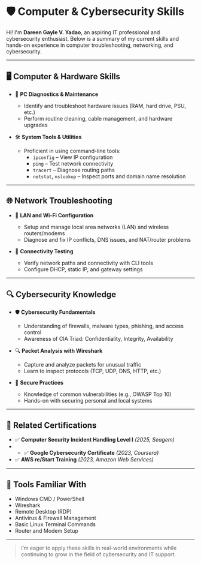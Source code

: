 # 🛡️ Computer & Cybersecurity Skills

Hi! I'm **Dareen Gayle V. Yadao**, an aspiring IT professional and cybersecurity enthusiast. Below is a summary of my current skills and hands-on experience in computer troubleshooting, networking, and cybersecurity.

---

## 🖥️ Computer & Hardware Skills

- 🔧 **PC Diagnostics & Maintenance**
  - Identify and troubleshoot hardware issues (RAM, hard drive, PSU, etc.)
  - Perform routine cleaning, cable management, and hardware upgrades

- 🛠️ **System Tools & Utilities**
  - Proficient in using command-line tools:
    - `ipconfig` – View IP configuration
    - `ping` – Test network connectivity
    - `tracert` – Diagnose routing paths
    - `netstat`, `nslookup` – Inspect ports and domain name resolution

---

## 🌐 Network Troubleshooting

- 📡 **LAN and Wi-Fi Configuration**
  - Setup and manage local area networks (LAN) and wireless routers/modems
  - Diagnose and fix IP conflicts, DNS issues, and NAT/router problems

- 🔌 **Connectivity Testing**
  - Verify network paths and connectivity with CLI tools
  - Configure DHCP, static IP, and gateway settings

---

## 🔍 Cybersecurity Knowledge

- 🛡️ **Cybersecurity Fundamentals**
  - Understanding of firewalls, malware types, phishing, and access control
  - Awareness of CIA Triad: Confidentiality, Integrity, Availability

- 🔍 **Packet Analysis with Wireshark**
  - Capture and analyze packets for unusual traffic
  - Learn to inspect protocols (TCP, UDP, DNS, HTTP, etc.)

- 🔐 **Secure Practices**
  - Knowledge of common vulnerabilities (e.g., OWASP Top 10)
  - Hands-on with securing personal and local systems

---

## 📜 Related Certifications

- ✅ **Computer Security Incident Handling Level I** *(2025, Seagem)*
- - ✅ **Google Cybersecurity Certificate** *(2023, Coursera)*
- ✅ **AWS re/Start Training** *(2023, Amazon Web Services)*

---

## 🧩 Tools Familiar With

- Windows CMD / PowerShell  
- Wireshark  
- Remote Desktop (RDP)  
- Antivirus & Firewall Management  
- Basic Linux Terminal Commands  
- Router and Modem Setup

---

> I’m eager to apply these skills in real-world environments while continuing to grow in the field of cybersecurity and IT support.


